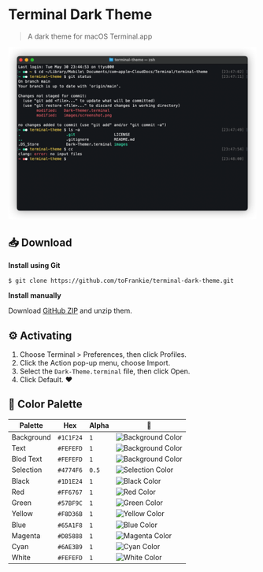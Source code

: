 # Terminal Dark Theme

> A dark theme for macOS Terminal.app

![Screenshot](./images/screenshot.png)

## 📥 Download

**Install using Git**

```shell
$ git clone https://github.com/toFrankie/terminal-dark-theme.git
```

**Install manually**

Download [GitHub ZIP](https://github.com/toFrankie/terminal-dark-theme/archive/refs/heads/main.zip) and unzip them.

## ⚙️ Activating

1. Choose Terminal > Preferences, then click Profiles.
2. Click the Action pop-up menu, choose Import.
3. Select the `Dark-Theme.terminal` file, then click Open.
4. Click Default. ❤️

## 🎨 Color Palette

| Palette    | Hex       | Alpha | 🧪                                                             |
| ---------- | --------- | ----- | -------------------------------------------------------------- |
| Background | `#1C1F24` | `1`   | ![Background Color](https://placehold.co/20/1C1F24/1C1F24.svg) |
| Text       | `#FEFEFD` | `1`   | ![Background Color](https://placehold.co/20/FEFEFD/FEFEFD.svg) |
| Blod Text  | `#FEFEFD` | `1`   | ![Background Color](https://placehold.co/20/FEFEFD/FEFEFD.svg) |
| Selection  | `#4774F6` | `0.5` | ![Selection Color](https://placehold.co/20/4774F6/4774F6.svg)  |
| Black      | `#1D1E24` | `1`   | ![Black Color](https://placehold.co/20/1D1E24/1D1E24.svg)      |
| Red        | `#FF6767` | `1`   | ![Red Color](https://placehold.co/20/FF6767/FF6767.svg)        |
| Green      | `#57BF9C` | `1`   | ![Green Color](https://placehold.co/20/57BF9C/57BF9C.svg)      |
| Yellow     | `#F8D36B` | `1`   | ![Yellow Color](https://placehold.co/20/F8D36B/F8D36B.svg)     |
| Blue       | `#65A1F8` | `1`   | ![Blue Color](https://placehold.co/20/65A1F8/65A1F8.svg)       |
| Magenta    | `#D85888` | `1`   | ![Magenta Color](https://placehold.co/20/D85888/D85888.svg)    |
| Cyan       | `#6AE3B9` | `1`   | ![Cyan Color](https://placehold.co/20/6AE3B9/6AE3B9.svg)       |
| White      | `#FEFEFD` | `1`   | ![White Color](https://placehold.co/20/FEFEFD/FEFEFD.svg)      |
